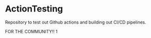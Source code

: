 # ActionTesting
Repository to test out Github actions and building out CI/CD pipelines.


FOR THE COMMUNITY!!
1
